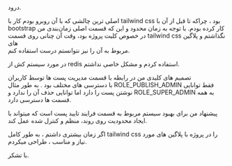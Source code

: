 درود.

اصلی ترین چالشی که با آن روبرو بودم کار با tailwind css بود ،
چراکه تا قبل از آن با bootstrap کار کرده بودم.
با توجه به زمان محدود و این که قسمت اصلی زمان‌بندی من در خصوص
کلیت پروژه بود، وقت آن چنانی روی قسمت tailwind css نگذاشتم و پلاگین های  
مربوط به آن را نیز نتوانستم درست استفاده کنم.

در مورد سیستم کش از redis استفاده کردم و مشکل خاصی نداشتم.

تصمیم های کلیدی من در رابطه با قسمت مدیریت پست ها توسط کاربران  
با دسترسی های مختلف بود . به طور مثال ROLE_PUBLISH_ADMIN فقط توانایی
نوشتن پست را دارد اما توانایی حذف آن را ندارد و ROLE_SUPER_ADMIN
به همه قسمت ها دسترسی دارد.

پیشنهاد من برای بهبود سیستم مربوط به قسمت فرایند تایید پست است که
میتواند با ایجاد محدودیت روی روند، منظم و کنترل شده عمل کند.

اگر زمان بیشتری داشتم ، به طور کامل tailwind css را در پروژه با پلاگین های
مورد نیاز و مناسب ، طراحی میکردم.

با تشکر.
